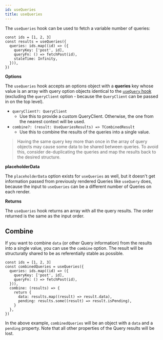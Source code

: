 ```yaml
---
id: useQueries
title: useQueries
---
```


The `useQueries` hook can be used to fetch a variable number of queries:

```tsx
const ids = [1, 2, 3]
const results = useQueries({
  queries: ids.map((id) => ({
    queryKey: ['post', id],
    queryFn: () => fetchPost(id),
    staleTime: Infinity,
  })),
})
```

**Options**

The `useQueries` hook accepts an options object with a **queries** key whose value is an array with query option objects identical to the [`useQuery` hook](../useQuery) (excluding the `queryClient` option - because the `QueryClient` can be passed in on the top level).

- `queryClient?: QueryClient`
  - Use this to provide a custom QueryClient. Otherwise, the one from the nearest context will be used.
- `combine?: (result: UseQueriesResults) => TCombinedResult`
  - Use this to combine the results of the queries into a single value.

> Having the same query key more than once in the array of query objects may cause some data to be shared between queries. To avoid this, consider de-duplicating the queries and map the results back to the desired structure.

**placeholderData**

The `placeholderData` option exists for `useQueries` as well, but it doesn't get information passed from previously rendered Queries like `useQuery` does, because the input to `useQueries` can be a different number of Queries on each render.

**Returns**

The `useQueries` hook returns an array with all the query results. The order returned is the same as the input order.

## Combine

If you want to combine `data` (or other Query information) from the results into a single value, you can use the `combine` option. The result will be structurally shared to be as referentially stable as possible.

```tsx
const ids = [1, 2, 3]
const combinedQueries = useQueries({
  queries: ids.map((id) => ({
    queryKey: ['post', id],
    queryFn: () => fetchPost(id),
  })),
  combine: (results) => {
    return {
      data: results.map((result) => result.data),
      pending: results.some((result) => result.isPending),
    }
  },
})
```

In the above example, `combinedQueries` will be an object with a `data` and a `pending` property. Note that all other properties of the Query results will be lost.
